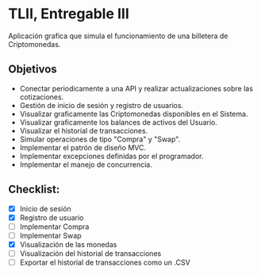 # TLII, Entregable III
  Aplicación grafica que simula el funcionamiento de una billetera de Criptomonedas.
## Objetivos
  - Conectar periodicamente a una API y realizar actualizaciones sobre las cotizaciones.
  - Gestión de inicio de sesión y registro de usuarios.
  - Visualizar graficamente las Criptomonedas disponibles en el Sistema.
  - Visualizar graficamente los balances de activos del Usuario.
  - Visualizar el historial de transacciones.
  - Simular operaciones de tipo "Compra" y "Swap".
  - Implementar el patrón de diseño MVC.
  - Implementar excepciones definidas por el programador.
  - Implementar el manejo de concurrencia.
## Checklist:
- [X] Inicio de sesión
- [X] Registro de usuario
- [ ] Implementar Compra
- [ ] Implementar Swap
- [X] Visualización de las monedas
- [ ] Visualización del historial de transacciones
- [ ] Exportar el historial de transacciones como un .CSV
